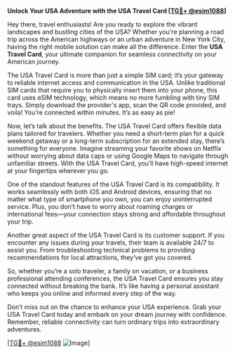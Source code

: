**Unlock Your USA Adventure with the USA Travel Card [[TG💪+ @esim1088](https://t.me/s/esim1088)]**

Hey there, travel enthusiasts! Are you ready to explore the vibrant landscapes and bustling cities of the USA? Whether you're planning a road trip across the American highways or an urban adventure in New York City, having the right mobile solution can make all the difference. Enter the **USA Travel Card**, your ultimate companion for seamless connectivity on your American journey.

The USA Travel Card is more than just a simple SIM card; it’s your gateway to reliable internet access and communication in the USA. Unlike traditional SIM cards that require you to physically insert them into your phone, this card uses eSIM technology, which means no more fumbling with tiny SIM trays. Simply download the provider's app, scan the QR code provided, and voila! You’re connected within minutes. It’s as easy as pie!

Now, let’s talk about the benefits. The USA Travel Card offers flexible data plans tailored for travelers. Whether you need a short-term plan for a quick weekend getaway or a long-term subscription for an extended stay, there’s something for everyone. Imagine streaming your favorite shows on Netflix without worrying about data caps or using Google Maps to navigate through unfamiliar streets. With the USA Travel Card, you’ll have high-speed internet at your fingertips wherever you go.

One of the standout features of the USA Travel Card is its compatibility. It works seamlessly with both iOS and Android devices, ensuring that no matter what type of smartphone you own, you can enjoy uninterrupted service. Plus, you don’t have to worry about roaming charges or international fees—your connection stays strong and affordable throughout your trip.

Another great aspect of the USA Travel Card is its customer support. If you encounter any issues during your travels, their team is available 24/7 to assist you. From troubleshooting technical problems to providing recommendations for local attractions, they’ve got you covered.

So, whether you’re a solo traveler, a family on vacation, or a business professional attending conferences, the USA Travel Card ensures you stay connected without breaking the bank. It’s like having a personal assistant who keeps you online and informed every step of the way.

Don’t miss out on the chance to enhance your USA experience. Grab your USA Travel Card today and embark on your dream journey with confidence. Remember, reliable connectivity can turn ordinary trips into extraordinary adventures.

[[TG💪+ @esim1088](https://t.me/s/esim1088) ![Image](https://i.postimg.cc/Y0z9fWf4/image.png)]
